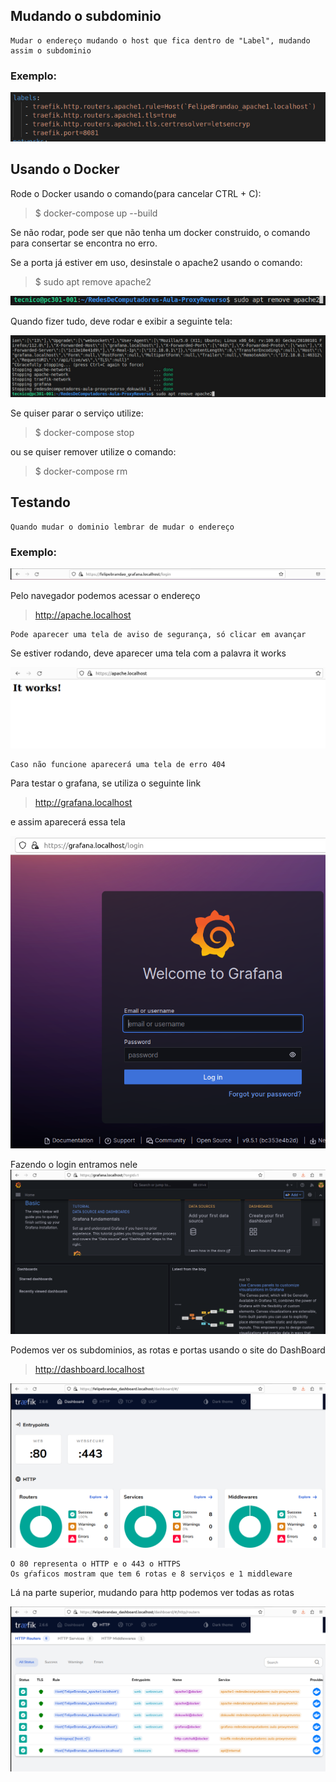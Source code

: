 ## Mudando o subdominio

    Mudar o endereço mudando o host que fica dentro de "Label", mudando assim o subdominio
    
### Exemplo:
![Mudando o endereço](doc/Apache_edicao.png)

 ## Usando o Docker   
Rode o Docker usando o comando(para cancelar CTRL + C):

> $ docker-compose up --build

Se não rodar, pode ser que não tenha um docker construido, o comando para consertar se encontra no erro.

Se a porta já estiver em uso, desinstale o apache2 usando o comando:

> $ sudo apt remove apache2

![Removendo Apache](doc/RemoverApache.png)

 Quando fizer tudo, deve rodar e exibir a seguinte tela:

    
![Done](doc/Done.png)

Se quiser parar o serviço utilize:

> $ docker-compose stop

ou se quiser remover utilize o comando:

> $ docker-compose rm


## Testando

    Quando mudar o dominio lembrar de mudar o endereço
### Exemplo:
![Exemplo Endereco](doc/Endereco.png)

Pelo navegador podemos acessar o endereço

>http://apache.localhost

    Pode aparecer uma tela de aviso de segurança, só clicar em avançar

Se estiver rodando, deve aparecer uma tela com a palavra it works

![It works](doc/ItWorks.png)

    Caso não funcione aparecerá uma tela de erro 404

Para testar o grafana, se utiliza o seguinte link

>http://grafana.localhost

e assim aparecerá essa tela

![Tela Grafana](doc/Grafana.png)

Fazendo o login entramos nele
![Tela Dentro do Grafana](doc/DentroGrafana.png)

Podemos ver os subdominios, as rotas e portas usando o site do DashBoard

>http://dashboard.localhost

![Tela DashBoard](doc/TelaDashBoard.png)

    O 80 representa o HTTP e o 443 o HTTPS
    Os gŕaficos mostram que tem 6 rotas e 8 serviços e 1 middleware

Lá na parte superior, mudando para http podemos ver todas as rotas

![Rotas](doc/Dominio.png)
